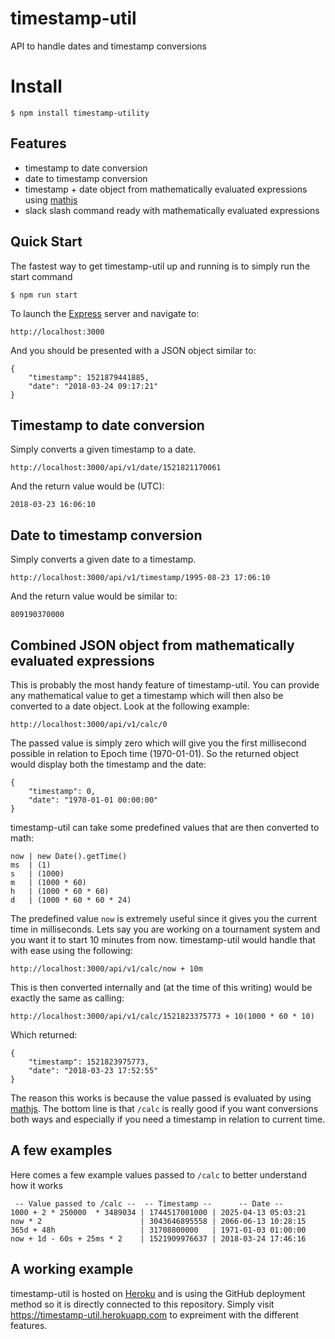 # timestamp-util
API to handle dates and timestamp conversions

# Install
`$ npm install timestamp-utility`

## Features
  * timestamp to date conversion
  * date to timestamp conversion
  * timestamp + date object from mathematically evaluated expressions using [mathjs](https://www.npmjs.com/package/mathjs)
  * slack slash command ready with mathematically evaluated expressions

## Quick Start
The fastest way to get timestamp-util up and running is to simply run the start command
```
$ npm run start
```
To launch the [Express](https://www.npmjs.com/package/express) server and navigate to:
```
http://localhost:3000
```
And you should be presented with a JSON object similar to:
```
{
    "timestamp": 1521879441885,
    "date": "2018-03-24 09:17:21"
}
```

## Timestamp to date conversion
Simply converts a given timestamp to a date.
```
http://localhost:3000/api/v1/date/1521821170061
```
And the return value would be (UTC):
```
2018-03-23 16:06:10
```

## Date to timestamp conversion
Simply converts a given date to a timestamp.
```
http://localhost:3000/api/v1/timestamp/1995-08-23 17:06:10
```
And the return value would be similar to:
```
809190370000
```

## Combined JSON object from mathematically evaluated expressions
This is probably the most handy feature of timestamp-util. You can provide any mathematical value to get a timestamp which will then also be converted to a date object. Look at the following example:
```
http://localhost:3000/api/v1/calc/0
```
The passed value is simply zero which will give you the first millisecond possible in relation to Epoch time (1970-01-01).
So the returned object would display both the timestamp and the date:
```
{
    "timestamp": 0,
    "date": "1970-01-01 00:00:00"
}
```
timestamp-util can take some predefined values that are then converted to math:
```
now | new Date().getTime()
ms  | (1)
s   | (1000)
m   | (1000 * 60)
h   | (1000 * 60 * 60)
d   | (1000 * 60 * 60 * 24)
```
The predefined value `now` is extremely useful since it gives you the current time in milliseconds. 
Lets say you are working on a tournament system and you want it to start 10 minutes from now. timestamp-util would handle that with ease using the following:
```
http://localhost:3000/api/v1/calc/now + 10m
```
This is then converted internally and (at the time of this writing) would be exactly the same as calling:
```
http://localhost:3000/api/v1/calc/1521823375773 + 10(1000 * 60 * 10)
```
Which returned:
```
{
    "timestamp": 1521823975773,
    "date": "2018-03-23 17:52:55"
}
```
The reason this works is because the value passed is evaluated by using [mathjs](https://www.npmjs.com/package/mathjs). The bottom line is that `/calc` is really good if you want conversions both ways and especially if you need a timestamp in relation to current time.

## A few examples
Here comes a few example values passed to `/calc` to better understand how it works
```
 -- Value passed to /calc --  -- Timestamp --      -- Date --
1000 + 2 * 250000  * 3489034 | 1744517001000 | 2025-04-13 05:03:21
now * 2                      | 3043646895558 | 2066-06-13 10:28:15
365d + 48h                   | 31708800000   | 1971-01-03 01:00:00
now + 1d - 60s + 25ms * 2    | 1521909976637 | 2018-03-24 17:46:16
```

## A working example
timestamp-util is hosted on [Heroku](https://www.heroku.com/) and is using the GitHub deployment method so it is directly connected to this repository. Simply visit https://timestamp-util.herokuapp.com to expreiment with the different features.
